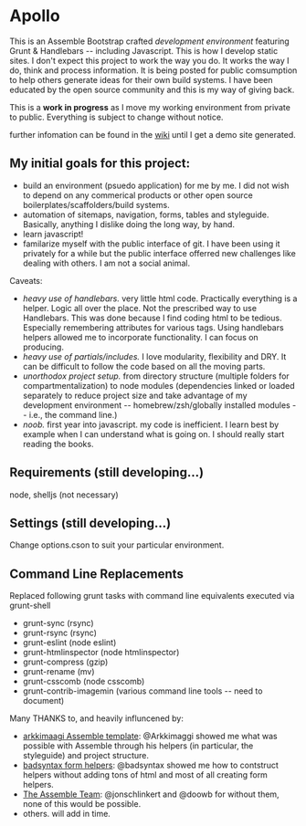 Apollo
=====

This is an Assemble Bootstrap crafted _development environment_ featuring Grunt &amp; Handlebars -- including Javascript. This is how I develop static sites. I don't expect this project to work the way you do. It works the way I do, think and process information. It is being posted for public comsumption to help others generate ideas for their own build systems. I have been educated by the open source community and this is my way of giving back. 

This is a **work in progress** as I move my working environment from private to public. Everything is subject to change without notice. 

further infomation can be found in the [wiki](https://github.com/akileez/apollo/wiki) until I get a demo site generated.

My initial goals for this project:
---
* build an environment (psuedo application) for me by me. I did not wish to depend on any commerical products or other open source boilerplates/scaffolders/build systems.
* automation of sitemaps, navigation, forms, tables and styleguide. Basically, anything I dislike doing the long way, by hand.
* learn javascript!
* familarize myself with the public interface of git. I have been using it privately for a while but the public interface offerred new challenges like dealing with others. I am not a social animal.

Caveats:  
* _heavy use of handlebars._ very little html code. Practically everything is a helper. Logic all over the place. Not the prescribed way to use Handlebars. This was done because I find coding html to be tedious. Especially remembering attributes for various tags. Using handlebars helpers allowed me to incorporate functionality. I can focus on producing.
* _heavy use of partials/includes._ I love modularity, flexibility and DRY. It can be difficult to follow the code based on all the moving parts.
* _unorthodox project setup._ from directory structure (multiple folders for compartmentalization) to node modules (dependencies linked or loaded separately to reduce project size and take advantage of my development environment -- homebrew/zsh/globally installed modules -- i.e., the command line.)
* _noob._ first year into javascript. my code is inefficient. I learn best by example when I can understand what is going on. I should really start reading the books.

## Requirements (still developing...)
node, shelljs (not necessary)

## Settings (still developing...)

Change options.cson to suit your particular environment.

## Command Line Replacements
Replaced following grunt tasks with command line equivalents executed via grunt-shell  
* grunt-sync (rsync)  
* grunt-rsync (rsync)  
* grunt-eslint (node eslint)  
* grunt-htmlinspector (node htmlinspector)  
* grunt-compress (gzip)  
* grunt-rename (mv)  
* grunt-csscomb (node csscomb)
* grunt-contrib-imagemin (various command line tools -- need to document)

Many THANKS to, and heavily influncened by:

* [arkkimaagi Assemble template](https://github.com/Arkkimaagi/assemble-website-template): @Arkkimaggi showed me what was possible with Assemble through his helpers (in particular, the styleguide) and project structure.   
* [badsyntax form helpers](https://github.com/badsyntax/handlebars-form-helpers): @badsyntax showed me how to contstruct helpers without adding tons of html and most of all creating form helpers. 
* [The Assemble Team](https://github.com/assemble/assemble): @jonschlinkert and @doowb for without them, none of this would be possible.  
* others. will add in time.
